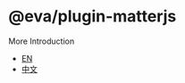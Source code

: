 
# @eva/plugin-matterjs

More Introduction
- [EN](https://eva.js.org)
- [中文](https://eva-engine.gitee.io)
    